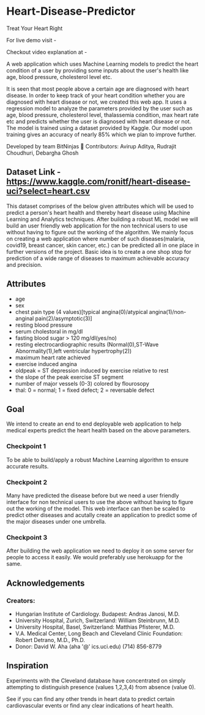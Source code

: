 # Heart-Disease-Predictor
Treat Your Heart Right

For live demo visit - 

Checkout video explanation at - 

A web application which uses Machine Learning models to predict the heart condition of a user by providing some inputs about the user's health like age, blood pressure, cholesterol level etc.

It is seen that most people above a certain age are diagnosed with heart disease. In order to keep track of your heart condition whether you are diagnosed with heart disease or not, we created this web app. It uses a regression model to analyze the parameters provided by the user such as age, blood pressure, cholesterol level, thalassemia condition, max heart rate etc and predicts whether the user is diagnosed with heart disease or not. The model is trained using a dataset provided by Kaggle. Our model upon training gives an accuracy of nearly 85% which we plan to improve further.

Developed by team BitNinjas 🦋
Contributors: Avirup Aditya, Rudrajit Choudhuri, Debargha Ghosh

## Dataset Link - https://www.kaggle.com/ronitf/heart-disease-uci?select=heart.csv

This dataset comprises of the below given attributes which will be used to predict a person's heart health and thereby heart disease using Machine Learning and Analytics techniques. After building a robust ML model we will build an user friendly web application for the non technical users to use without having to figure out the working of the algorithm. We mainly focus on creating a web application where number of such diseases(malaria, covid19, breast cancer, skin cancer, etc.) can be predicted all in one place in further versions of the project. Basic idea is to create a one shop stop for prediction of a wide range of diseases to maximum achievable accuracy and precision.

## Attributes
- age
- sex
- chest pain type (4 values)[typical angina(0)/atypical angina(1)/non-anginal pain(2)/asymptotic(3)]
- resting blood pressure
- serum cholestoral in mg/dl
- fasting blood sugar > 120 mg/dl(yes/no)
- resting electrocardiographic results (Normal(0),ST-Wave Abnormality(1),left ventricular hypertrophy(2))
- maximum heart rate achieved
- exercise induced angina
- oldpeak = ST depression induced by exercise relative to rest
- the slope of the peak exercise ST segment
- number of major vessels (0-3) colored by flourosopy
- thal: 0 = normal; 1 = fixed defect; 2 = reversable defect


## Goal
We intend to create an end to end deployable web application to help medical experts predict the heart health based on the above parameters.

### Checkpoint 1
To be able to build/apply a robust Machine Learning algorithm to ensure accurate results.

### Checkpoint 2
Many have predicted the disease before but we need a user friendly interface for non technical users to use the above without having to figure out the working of the model. This web interface can then be scaled to predict other diseases and acutally create an application to predict some of the major diseases under one umbrella.

### Checkpoint 3
After building the web application we need to deploy it on some server for people to access it easily. We would preferably use herokuapp for the same.


## Acknowledgements
### Creators:
- Hungarian Institute of Cardiology. Budapest: Andras Janosi, M.D.
- University Hospital, Zurich, Switzerland: William Steinbrunn, M.D.
- University Hospital, Basel, Switzerland: Matthias Pfisterer, M.D.
- V.A. Medical Center, Long Beach and Cleveland Clinic Foundation: Robert Detrano, M.D., Ph.D.
- Donor: David W. Aha (aha '@' ics.uci.edu) (714) 856-8779


## Inspiration
Experiments with the Cleveland database have concentrated on simply attempting to distinguish presence (values 1,2,3,4) from absence (value 0).

See if you can find any other trends in heart data to predict certain cardiovascular events or find any clear indications of heart health.
